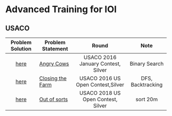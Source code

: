 # Advanced Training for IOI
## USACO

| Problem Solution                                          | Problem Statement                              | Round               | Note
|:---------------------------------------------------------:|------------------------------------------------|:-------------------:|:----------:|
| [here](Angry%20Cows.cpp) | [Angry Cows](http://usaco.org/index.php?page=viewproblem2&cpid=594) | USACO 2016 January Contest, Silver | Binary Search |
| [here](Closing%20the%20Farm.cpp)| [Closing the Farm](http://usaco.org/index.php?page=viewproblem2&cpid=644)|USACO 2016 US Open Contest,Silver| DFS, Backtracking|
|[here](Out%20of%20Sorts.cpp) | [Out of sorts](http://www.usaco.org/index.php?page=viewproblem2&cpid=834) |USACO 2018 US Open Contest, Silver| sort 20m
